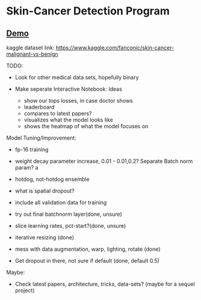 # Skin-Cancer Detection Program

## [Demo](https://willfenton.dev/skincancer)

kaggle dataset link: https://www.kaggle.com/fanconic/skin-cancer-malignant-vs-benign

TODO:

- Look for other medical data sets, hopefully binary

- Make seperate Interactive Notebook: Ideas
	- show our tops losses, in case doctor shows
	- leaderboard
	- compares to latest papers?
	- visualizes what the model looks like
	- shows the heatmap of what the model focuses on

Model Tuning/Improvement:


- fp-16 training

- weight decay parameter increase, 0.01 - 0.01,0.2? Separate Batch norm param? a

- hotdog, not-hotdog ensemble

- what is spatial dropout?

- include all validation data for training

- try out final batchnorm layer(done, unsure)
- slice learning rates, pct-start?(done, unsure)
- iterative resizing (done)
- mess with data augmentation, warp, lighting, rotate (done)
- Get dropout in there, not sure if default (done, default 0.5)

Maybe: 

- Check latest papers, architecture, tricks, data-sets? (maybe for a sequel project)
